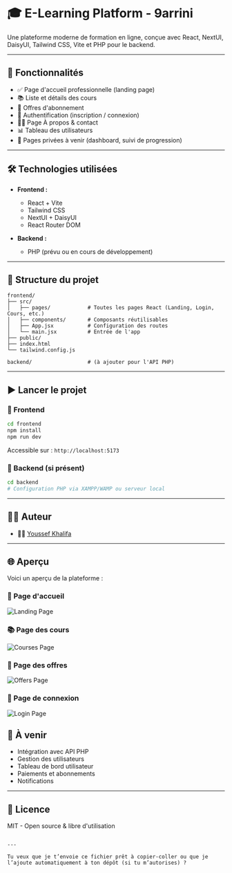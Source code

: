 
# 🎓 E-Learning Platform - 9arrini

Une plateforme moderne de formation en ligne, conçue avec React, NextUI, DaisyUI, Tailwind CSS, Vite et PHP pour le backend.

---

## 🚀 Fonctionnalités

- ✅ Page d'accueil professionnelle (landing page)
- 📚 Liste et détails des cours
- 🧾 Offres d'abonnement
- 👥 Authentification (inscription / connexion)
- 🧑‍🏫 Page À propos & contact
- 📊 Tableau des utilisateurs
- 🔐 Pages privées à venir (dashboard, suivi de progression)

---

## 🛠️ Technologies utilisées

- **Frontend :**
  - React + Vite
  - Tailwind CSS
  - NextUI + DaisyUI
  - React Router DOM

- **Backend :**
  - PHP (prévu ou en cours de développement)

---

## 📂 Structure du projet

```
frontend/
├── src/
│   ├── pages/            # Toutes les pages React (Landing, Login, Cours, etc.)
│   ├── components/       # Composants réutilisables
│   ├── App.jsx           # Configuration des routes
│   └── main.jsx          # Entrée de l'app
├── public/
├── index.html
└── tailwind.config.js

backend/                  # (à ajouter pour l'API PHP)
```

---

## ▶️ Lancer le projet

### 🧪 Frontend

```bash
cd frontend
npm install
npm run dev
```

Accessible sur : `http://localhost:5173`

### 🧪 Backend (si présent)

```bash
cd backend
# Configuration PHP via XAMPP/WAMP ou serveur local
```

---

## 🧑‍💻 Auteur

- 👨‍💻 [Youssef Khalifa](https://github.com/youssefkhalifa04)

---

## 🌐 Aperçu

Voici un aperçu de la plateforme :

### 🎯 Page d'accueil
![Landing Page](./src/assets/landing-page.png)

### 📚 Page des cours
![Courses Page](./src/assets/courses-page.png)

### 🧾 Page des offres
![Offers Page](./src/assets/offers-page.png)

### 🔐 Page de connexion
![Login Page](./src/assets/login-page.png)

## 📌 À venir

- Intégration avec API PHP
- Gestion des utilisateurs
- Tableau de bord utilisateur
- Paiements et abonnements
- Notifications

---

## 📄 Licence

MIT - Open source & libre d'utilisation
```

---

Tu veux que je t’envoie ce fichier prêt à copier-coller ou que je l’ajoute automatiquement à ton dépôt (si tu m’autorises) ?
